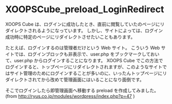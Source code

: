 XOOPSCube_preload_LoginRedirect
===============================

XOOPS Cube は、ログインに成功したとき、直前に閲覧していたのページにリダイレクトされるようになっています。
しかし、サイトによっては、ログイン成功時に特定のページにリダイレクトさせたいこともあります。

たとえば、ログインするのは管理者だけという Web サイト。
こういう Web サイトでは、ログインブロックも非表示で、user.php をブックマークしておいて、user.php からログインすることになります。
XOOPS Cube でこの方法でログインすると、トップページにリダイレクトされますが、このようなサイトではサイト管理のためにログインすることが多いのに、いったんトップページにリダイレクトされてから改めて管理画面にはいることになり面倒です。

そこでログインしたら即管理画面へ移動する preload を作成してみました。
(from http://ryus.co.jp/modules/wordpress/index.php?p=47 )
